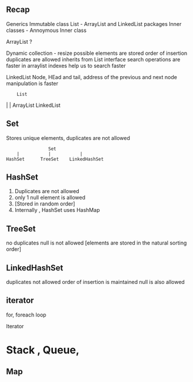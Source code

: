 ## Recap 

Generics 
Immutable class 
List - ArrayList and LinkedList 
packages 
Inner classes - Annoymous Inner class 

ArrayList ?

Dynamic collection - resize possible
elements are stored order of insertion
duplicates are allowed 
inherits from List interface 
search operations are faster in arraylist 
indexes help us to search faster 


LinkedList 
Node, HEad and tail, 
address of the previous and next node 
manipulation is faster

        List
|                   |
ArrayList           LinkedList




## Set

Stores unique elements, duplicates are not allowed 

                    Set 
        |           |           |
    HashSet      TreeSet    LinkedHashSet


## HashSet
1. Duplicates are not allowed 
2. only 1 null element is allowed
3. [Stored in random order] 
4. Internally , HashSet uses HashMap 

## TreeSet 
no duplicates 
null is not allowed 
[elements are stored in the natural sorting order]


## LinkedHashSet

duplicates not allowed 
order of insertion is maintained
null is also allowed 


## iterator 

for, foreach loop 


Iterator 












# Stack , Queue, 









## Map















